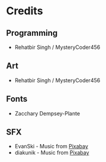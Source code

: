 # Credits

## Programming
+ Rehatbir Singh / MysteryCoder456

## Art
+ Rehatbir Singh / MysteryCoder456

## Fonts
+ Zacchary Dempsey-Plante

## SFX
+ EvanSki - Music from [Pixabay]("https://pixabay.com/music/?utm_source=link-attribution&amp;utm_medium=referral&amp;utm_campaign=music&amp;utm_content=6237)
+ diakunik - Music from [Pixabay]("https://pixabay.com/music/?utm_source=link-attribution&amp;utm_medium=referral&amp;utm_campaign=music&amp;utm_content=6237)
